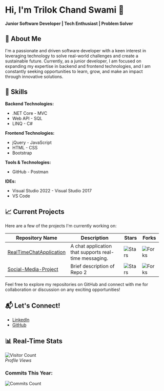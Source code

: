 # Hi, I'm Trilok Chand Swami 👋

**Junior Software Developer | Tech Enthusiast | Problem Solver**

## 🚀 About Me
I'm a passionate and driven software developer with a keen interest in leveraging technology to solve real-world challenges and create a sustainable future. Currently, as a junior developer, I am focused on expanding my expertise in backend and frontend technologies, and I am constantly seeking opportunities to learn, grow, and make an impact through innovative solutions.

## 🔧 Skills

**Backend Technologies:**
- .NET Core - MVC
- Web API - SQL
- LINQ - C#

**Frontend Technologies:**
- jQuery - JavaScript
- HTML - CSS
- Bootstrap

**Tools & Technologies:**
- GitHub - Postman

**IDEs:**
- Visual Studio 2022 - Visual Studio 2017
- VS Code

## 📈 Current Projects
Here are a few of the projects I'm currently working on:

| Repository Name | Description | Stars | Forks |
|------------------|-------------|-------|-------|
| [RealTimeChatApplication](https://github.com/triilok10/RealTimeChatApplication) | A chat application that supports real-time messaging. | ![Stars](https://img.shields.io/github/stars/triilok10/RealTimeChatApplication?style=social) | ![Forks](https://img.shields.io/github/forks/triilok10/RealTimeChatApplication?style=social) |
| [Social-Media-Project](https://github.com/triilok10/Social-Media-Project) | Brief description of Repo 2 | ![Stars](https://img.shields.io/github/stars/triilok10/Social-Media-Project?style=social) | ![Forks](https://img.shields.io/github/forks/triilok10/Social-Media-Project?style=social) |

Feel free to explore my repositories on GitHub and connect with me for collaboration or discussion on any exciting opportunities!

## 📬 Let's Connect!
- [LinkedIn](https://www.linkedin.com/in/triilok10)
- [GitHub](https://github.com/triilok10)

## 📊 Real-Time Stats

![Visitor Count](https://komarev.com/ghpvc/?username=triilok10)  
*Profile Views*

### Commits This Year:
![Commits Count](https://badges.pufler.dev/commits/yearly/triilok10)

